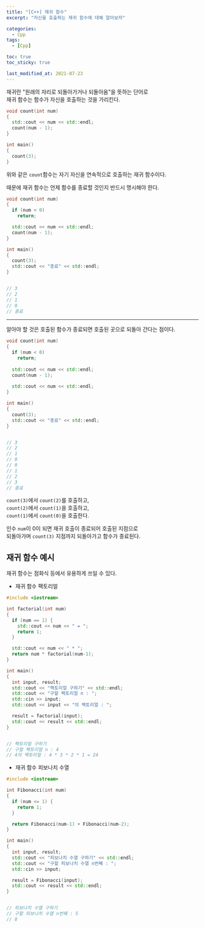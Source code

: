 ```yaml
---
title: "[C++] 재귀 함수"
excerpt: "자신을 호출하는 재귀 함수에 대해 알아보자"

categories:
  - Cpp
tags:
  - [Cpp]

toc: true
toc_sticky: true

last_modified_at: 2021-07-23
---
```


재귀란 "원래의 자리로 되돌아가거나 되돌아옴"을 뜻하는 단어로   
재귀 함수는 함수가 자신을 호출하는 것을 가리킨다.

```cpp
void count(int num)
{
  std::cout << num << std::endl;
  count(num - 1);
}

int main()
{
  count(3);
}
```

위와 같은 `count`함수는 자기 자신을 연속적으로 호출하는 재귀 함수이다.

때문에 재귀 함수는 언제 함수를 종료할 것인지 반드시 명시해야 한다.

```cpp
void count(int num)
{
  if (num < 0)
    return;

  std::cout << num << std::endl;
  count(num - 1);
}

int main()
{
  count(3);
  std::cout << "종료" << std::endl;
}


// 3
// 2
// 1
// 0
// 종료
```

___

알아야 할 것은 호출된 함수가 종료되면 호출된 곳으로 되돌아 간다는 점이다.

```cpp
void count(int num)
{
  if (num < 0)
    return;
  
  std::cout << num << std::endl;
  count(num - 1);
  
  std::cout << num << std::endl;
}

int main()
{
  count(3);
  std::cout << "종료" << std::endl;
}


// 3
// 2
// 1
// 0
// 0
// 1
// 2
// 3
// 종료
```

`count(3)`에서 `count(2)`를 호출하고,   
`count(2)`에서 `count(1)`을 호출하고,   
`count(1)`에서 `count(0)`을 호출한다.

인수 `num`이 0이 되면 재귀 호출이 종료되어 호출된 지점으로   
되돌아가며 `count(3)` 지점까지 되돌아가고 함수가 종료된다.

## 재귀 함수 예시

재귀 함수는 점화식 등에서 유용하게 쓰일 수 있다.

* 재귀 함수 팩토리얼

```cpp
#include <iostream>

int factorial(int num)
{
  if (num == 1) {
    std::cout << num << " = ";
    return 1;
  }

  std::cout << num << " * ";
  return num * factorial(num-1);
}

int main()
{
  int input, result;
  std::cout << "팩토리얼 구하기" << std::endl;
  std::cout << "구할 팩토리얼 n : ";
  std::cin >> input;
  std::cout << input << "의 팩토리얼 : ";

  result = factorial(input);
  std::cout << result << std::endl;
}


// 팩토리얼 구하기
// 구할 팩토리얼 n : 4
// 4의 팩토리얼 : 4 * 3 * 2 * 1 = 24
```

* 재귀 함수 피보나치 수열

```cpp
#include <iostream>

int Fibonacci(int num)
{
  if (num <= 1) {
    return 1;
  }

  return Fibonacci(num-1) + Fibonacci(num-2);
}

int main()
{
  int input, result;
  std::cout << "피보나치 수열 구하기" << std::endl;
  std::cout << "구할 피보나치 수열 n번째 : ";
  std::cin >> input;

  result = Fibonacci(input);
  std::cout << result << std::endl;
}


// 피보나치 수열 구하기
// 구할 피보나치 수열 n번째 : 5
// 8
```